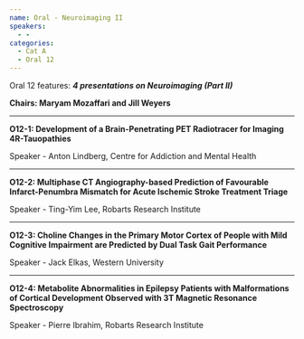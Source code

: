 ```yaml
---
name: Oral - Neuroimaging II
speakers:
  - -
categories:
  - Cat A
  - Oral 12
---
```


Oral 12 features: _**4 presentations on Neuroimaging (Part II)**_

**Chairs: Maryam Mozaffari and Jill Weyers**

_____________________________________________________

**O12-1: Development of a Brain-Penetrating PET
Radiotracer for Imaging 4R-Tauopathies**

Speaker - Anton Lindberg, Centre for Addiction and Mental Health

_____________________________________________________

**O12-2: Multiphase CT Angiography-based Prediction of
Favourable Infarct-Penumbra Mismatch for Acute
Ischemic Stroke Treatment Triage**

Speaker - Ting-Yim Lee, Robarts Research Institute

_____________________________________________________

**O12-3: Choline Changes in the Primary Motor Cortex of
People with Mild Cognitive Impairment are Predicted by
Dual Task Gait Performance**

Speaker - Jack Elkas, Western University

_____________________________________________________

**O12-4: Metabolite Abnormalities in Epilepsy Patients
with Malformations of Cortical Development Observed
with 3T Magnetic Resonance Spectroscopy**

Speaker - Pierre Ibrahim, Robarts Research Institute

